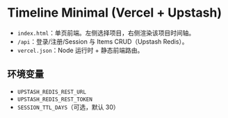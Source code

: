 # Timeline Minimal (Vercel + Upstash)

- `index.html`：单页前端。左侧选择项目，右侧渲染该项目时间轴。
- `/api`：登录/注册/Session 与 Items CRUD（Upstash Redis）。
- `vercel.json`：Node 运行时 + 静态前端路由。

## 环境变量
- `UPSTASH_REDIS_REST_URL`
- `UPSTASH_REDIS_REST_TOKEN`
- `SESSION_TTL_DAYS`（可选，默认 30）
